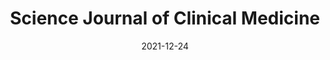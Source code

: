 ---
date: 2021-12-24
## Das Datum der Studienveröffentlichung im Format JJJJ-MM-TT.
##
title: Science Journal of Clinical Medicine
## Titel der Publikation, beispielweise The Lancet.
##
authors: 'Amadi, C, Amadi, B'
## Autorinnen und Autoren der Studie – bitte die einfachen Anführungszeichen beachten! 
##
## Bitte beachtet, daß der Text selbst keine geraden Anführungszeichen (Schreibmaschinensatz) – ' – enthalten darf. Das ist ganz wichtig! Bitte solche Anführungszeichen je nach Bedarf mit typografischen, öffnenden oder schließenden Anführungszeichen – ’ oder ‘ – ersetzen. Das gilt für alle Texte innerhalb gerader Anführungszeichen (authors, subtitle, description).
##
status:       default
## Status der Publikation. Peer Reviewed = default, Preprint, Handout (Thesenpapier), Report
##
en:
  subtitle: 'Fallout Following Unproven Prophylactic Use of Exogenous Vitamin D for COVID-19'
  ## Titel der Studie – bitte die einfachen Anführungszeichen beachten!
  ##
  description: 'The ongoing COVID-19 (Coronavirus Disease of 2019) pandemic has devastated the human race socially, psychologically, mentally, medically, and economically. It has greatly impacted both developed and developing societies. No region of the earth has been spared of the adverse consequences of the disease. To date, the treatment of the disease has remained ill-defined. Additionally, there are no standard preventive regimens for the disease except for non-pharmacologic interventions and vaccinations. However, several unproven preventive medications are awash in social media including the use of chloroquine, Zinc, Ivermectin, Vitamin D, and so many others as prophylactic agents for COVID-19. This has led to the unregulated/unsupervised self-induced consumption of these unproven medications that may be deleterious to health if taken in excess. Herein is a case of a 24-year-old undergraduate who self-medicated with a high dosage of exogenous Vitamin D for unproven COVID-19 prophylaxis for 2 months. He developed Vitamin D Toxicity (VDT) and manifested with varying clinical (dehydration, hypertension, acute abdomen) and metabolic (hypercalcemia, hypokalemia, alkalosis, hyperphosphatemia, hypoparathyroidism, hypercalciuria, and crystalluria) consequences all related to VDT. However, hypercalcemia was the initiating metabolic disorder for all the clinical and the other metabolic derangements. He was admitted, managed accordingly, and discharged home in good clinical condition. Regulations and public health enlightenment of these unproven medications, including Vitamin D, for COVID-19 prophylaxis, should be prioritized to stem the deleterious effect of these agents. These measures will limit the current pandemic to a viral pandemic rather than a pandemic of drug misuse and overdose.'
  ## Abstract, Summary oder Background der Studie – bitte die texteinklammernden, einfachen, geraden Anführungszeichen beachten!
  ##
  tags: [Hypervitaminosis D, Vitamin D Toxicity, Hypercalcemia]
  ## Keywords bitte mit Kommata trennen.
  ##
de: 
## Deutsche DeepL-Übersetzung, siehe www.deepl.com.
##
  subtitle: 'Negative Auswirkungen von nicht überwachter prophylaktischer Anwendung von exogenem Vitamin D bei COVID-19'
  description: 'Die aktuelle COVID-19-Pandemie (Coronavirus-Krankheit des Jahres 2019) hat die Menschheit in sozialer, psychologischer, mentaler, medizinischer und wirtschaftlicher Hinsicht erschüttert. Sie hat sowohl die entwickelten als auch die sich entwickelnden Gesellschaften schwer getroffen. Keine Region der Erde ist von den negativen Folgen der Krankheit verschont geblieben. Bis heute ist die Behandlung der Krankheit nicht eindeutig geklärt. Darüber hinaus gibt es außer nicht-pharmakologischen Maßnahmen und Impfungen keine Standardprophylaxe für diese Krankheit. In den sozialen Medien wird jedoch über mehrere unbewiesene Präventivmedikamente berichtet, darunter Chloroquin, Zink, Ivermectin, Vitamin D und viele andere als prophylaktische Mittel gegen COVID-19. Dies hat zu einem unregulierten/unüberwachten Selbstkonsum dieser nicht überprüften Medikamente geführt, die bei übermäßiger Einnahme gesundheitsschädlich sein können. Im Folgenden wird der Fall eines 24-jährigen Studenten geschildert, der zur eigenständigen COVID-19-Prophylaxe zwei Monate lang eine hohe Dosis exogenes Vitamin D zu sich nahm. Er entwickelte eine Vitamin-D-Toxizität (VDT) und zeigte unterschiedliche klinische (Dehydratation, Hypertonie, akutes Abdomen) und metabolische (Hyperkalzämie, Hypokaliämie, Alkalose, Hyperphosphatämie, Hypoparathyreoidismus, Hyperkalziurie und Kristallurie) Folgen, die alle mit der VDT zusammenhängen. Allerdings war die Hyperkalzämie die auslösende Stoffwechselstörung für alle klinischen und anderen Stoffwechselstörungen. Er wurde eingewiesen, entsprechend behandelt und in gutem klinischen Zustand nach Hause entlassen. Vorschriften und die Aufklärung der Öffentlichkeit über diese nicht überprüften Medikamente, einschließlich Vitamin D, zur COVID-19-Prophylaxe sollten Vorrang haben, um die schädliche Wirkung dieser Mittel einzudämmen. Diese Maßnahmen werden die derzeitige Pandemie auf eine virale Pandemie und nicht auf eine Pandemie des Drogenmissbrauchs und der Überdosierung begrenzen.'
  tags: [Hypervitaminose D, Vitamin D Toxizität, Hyperkalzämie]
group: "Treatments"
## Kategorien (group):
## Virus (SARS-CoV-2, COVID-19, Spike-Protein), Immunity (natürliche Immunität, Immunisierung), Treatments (Vorbeugung und Behandlung), Vaccines, Interventions (nichtmedizinische Maßnahmen) 
## – bitte die Anführungszeichen beachten!
##
credit: https://doi.org/10.11648/j.sjcm.20211004.22
---